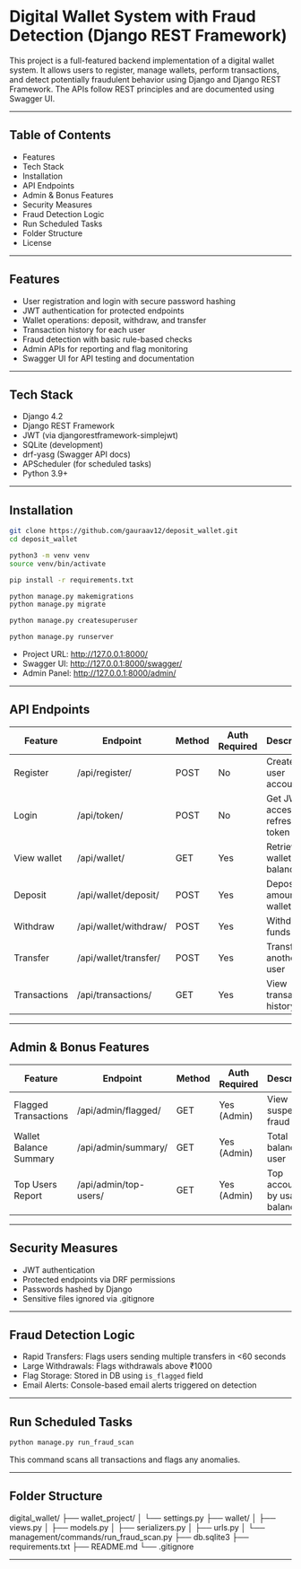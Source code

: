 
# Digital Wallet System with Fraud Detection (Django REST Framework)

This project is a full-featured backend implementation of a digital wallet system. It allows users to register, manage wallets, perform transactions, and detect potentially fraudulent behavior using Django and Django REST Framework. The APIs follow REST principles and are documented using Swagger UI.

---

## Table of Contents

- Features
- Tech Stack
- Installation
- API Endpoints
- Admin & Bonus Features
- Security Measures
- Fraud Detection Logic
- Run Scheduled Tasks
- Folder Structure
- License

---

## Features

- User registration and login with secure password hashing
- JWT authentication for protected endpoints
- Wallet operations: deposit, withdraw, and transfer
- Transaction history for each user
- Fraud detection with basic rule-based checks
- Admin APIs for reporting and flag monitoring
- Swagger UI for API testing and documentation

---

## Tech Stack

- Django 4.2
- Django REST Framework
- JWT (via djangorestframework-simplejwt)
- SQLite (development)
- drf-yasg (Swagger API docs)
- APScheduler (for scheduled tasks)
- Python 3.9+

---

## Installation

```bash
git clone https://github.com/gauraav12/deposit_wallet.git
cd deposit_wallet

python3 -m venv venv
source venv/bin/activate

pip install -r requirements.txt

python manage.py makemigrations
python manage.py migrate

python manage.py createsuperuser

python manage.py runserver
```

- Project URL: http://127.0.0.1:8000/
- Swagger UI: http://127.0.0.1:8000/swagger/
- Admin Panel: http://127.0.0.1:8000/admin/

---

## API Endpoints

| Feature           | Endpoint                   | Method | Auth Required | Description                       |
|------------------|----------------------------|--------|----------------|-----------------------------------|
| Register          | /api/register/             | POST   | No             | Create new user account           |
| Login             | /api/token/                | POST   | No             | Get JWT access and refresh token  |
| View wallet       | /api/wallet/               | GET    | Yes            | Retrieve wallet balance           |
| Deposit           | /api/wallet/deposit/       | POST   | Yes            | Deposit amount into wallet        |
| Withdraw          | /api/wallet/withdraw/      | POST   | Yes            | Withdraw funds                    |
| Transfer          | /api/wallet/transfer/      | POST   | Yes            | Transfer to another user          |
| Transactions      | /api/transactions/         | GET    | Yes            | View transaction history          |

---

## Admin & Bonus Features

| Feature                   | Endpoint                      | Method | Auth Required | Description                         |
|---------------------------|-------------------------------|--------|----------------|-------------------------------------|
| Flagged Transactions      | /api/admin/flagged/           | GET    | Yes (Admin)    | View suspected fraud                |
| Wallet Balance Summary    | /api/admin/summary/           | GET    | Yes (Admin)    | Total balance per user              |
| Top Users Report          | /api/admin/top-users/         | GET    | Yes (Admin)    | Top accounts by usage or balance    |

---

## Security Measures

- JWT authentication
- Protected endpoints via DRF permissions
- Passwords hashed by Django
- Sensitive files ignored via .gitignore

---

## Fraud Detection Logic

- Rapid Transfers: Flags users sending multiple transfers in <60 seconds
- Large Withdrawals: Flags withdrawals above ₹1000
- Flag Storage: Stored in DB using `is_flagged` field
- Email Alerts: Console-based email alerts triggered on detection

---

## Run Scheduled Tasks

```bash
python manage.py run_fraud_scan
```

This command scans all transactions and flags any anomalies.

---

## Folder Structure

digital_wallet/
├── wallet_project/
│   └── settings.py
├── wallet/
│   ├── views.py
│   ├── models.py
│   ├── serializers.py
│   ├── urls.py
│   └── management/commands/run_fraud_scan.py
├── db.sqlite3
├── requirements.txt
├── README.md
└── .gitignore


---


